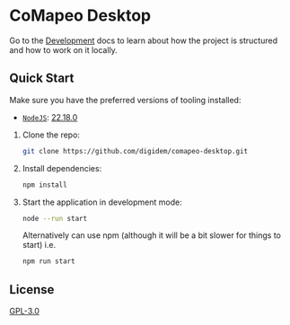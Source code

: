 # CoMapeo Desktop

Go to the [Development](./docs/DEVELOPMENT.md) docs to learn about how the project is structured and how to work on it locally.

## Quick Start

Make sure you have the preferred versions of tooling installed:

- [`NodeJS`](https://nodejs.org): [22.18.0](./.nvmrc)

1. Clone the repo:

   ```sh
   git clone https://github.com/digidem/comapeo-desktop.git
   ```

2. Install dependencies:

   ```sh
   npm install
   ```

3. Start the application in development mode:

   ```sh
   node --run start
   ```

   Alternatively can use npm (although it will be a bit slower for things to start) i.e.

   ```sh
   npm run start
   ```

## License

[GPL-3.0](./LICENSE)
